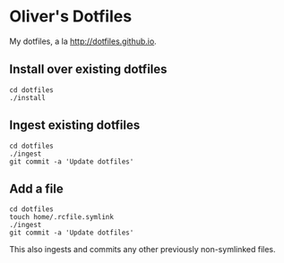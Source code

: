 # Oliver's Dotfiles

My dotfiles, a la <http://dotfiles.github.io>.

## Install over existing dotfiles

```shell
cd dotfiles
./install
```

## Ingest existing dotfiles

```shell
cd dotfiles
./ingest
git commit -a 'Update dotfiles'
```

## Add a file

```shell
cd dotfiles
touch home/.rcfile.symlink
./ingest
git commit -a 'Update dotfiles'
```

This also ingests and commits any other previously non-symlinked files.
